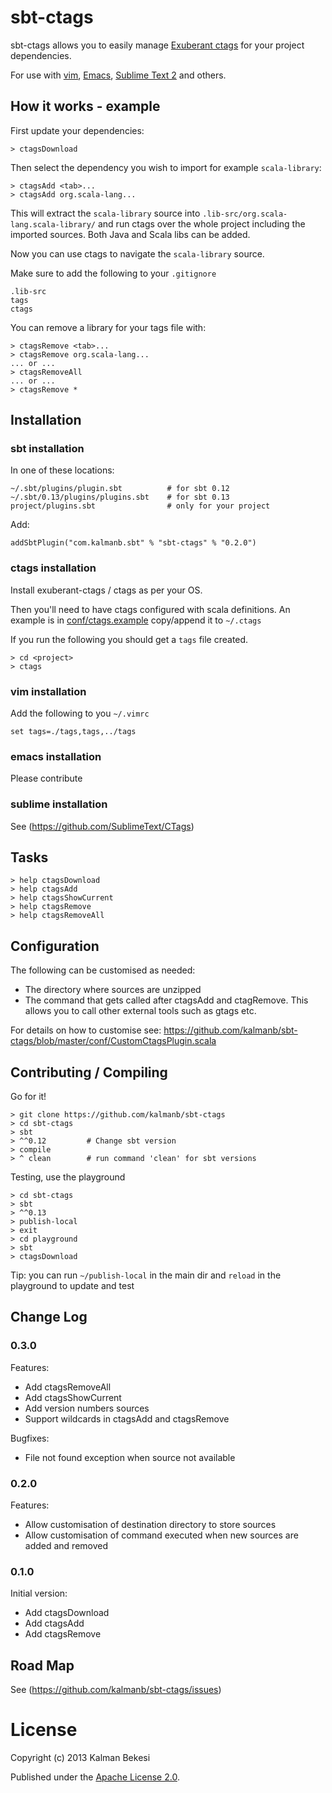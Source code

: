 # sbt-ctags

sbt-ctags allows you to easily manage [Exuberant ctags](http://ctags.sourceforge.net/) for your project dependencies.

For use with [vim](http://www.vim.org/), [Emacs](http://www.gnu.org/software/emacs/), [Sublime Text 2](http://www.sublimetext.com/) and others.

## How it works - example
First update your dependencies:

    > ctagsDownload

Then select the dependency you wish to import for example `scala-library`:

    > ctagsAdd <tab>...
    > ctagsAdd org.scala-lang...

This will extract the `scala-library` source into `.lib-src/org.scala-lang.scala-library/` and run ctags over the whole project including the imported sources. Both Java and Scala libs can be added.

Now you can use ctags to navigate the `scala-library` source.

Make sure to add the following to your `.gitignore`

    .lib-src
    tags
    ctags

You can remove a library for your tags file with:

    > ctagsRemove <tab>...
    > ctagsRemove org.scala-lang...
    ... or ...
    > ctagsRemoveAll
    ... or ...
    > ctagsRemove *


## Installation

### sbt installation
In one of these locations:

    ~/.sbt/plugins/plugin.sbt          # for sbt 0.12
    ~/.sbt/0.13/plugins/plugins.sbt    # for sbt 0.13
    project/plugins.sbt                # only for your project

Add:

    addSbtPlugin("com.kalmanb.sbt" % "sbt-ctags" % "0.2.0")


### ctags installation
Install exuberant-ctags / ctags as per your OS.

Then you'll need to have ctags configured with scala definitions. An example is in [conf/ctags.example](https://github.com/kalmanb/sbt-ctags/blob/master/conf/ctags.example) copy/append it to `~/.ctags`

If you run the following you should get a `tags` file created.

    > cd <project>
    > ctags

### vim installation
Add the following to you `~/.vimrc`

    set tags=./tags,tags,../tags


### emacs installation
Please contribute


### sublime installation
See (https://github.com/SublimeText/CTags)

## Tasks

    > help ctagsDownload
    > help ctagsAdd 
    > help ctagsShowCurrent 
    > help ctagsRemove
    > help ctagsRemoveAll

## Configuration
The following can be customised as needed:

* The directory where sources are unzipped
* The command that gets called after ctagsAdd and ctagRemove. This allows you to call other external tools such as gtags etc.

For details on how to customise see: https://github.com/kalmanb/sbt-ctags/blob/master/conf/CustomCtagsPlugin.scala

## Contributing / Compiling
Go for it!

    > git clone https://github.com/kalmanb/sbt-ctags
    > cd sbt-ctags
    > sbt
    > ^^0.12         # Change sbt version
    > compile
    > ^ clean        # run command 'clean' for sbt versions

Testing, use the playground

    > cd sbt-ctags
    > sbt
    > ^^0.13
    > publish-local
    > exit
    > cd playground
    > sbt
    > ctagsDownload

Tip: you can run `~/publish-local` in the main dir and `reload` in the playground to update and test

## Change Log

### 0.3.0
Features:
* Add ctagsRemoveAll
* Add ctagsShowCurrent
* Add version numbers sources
* Support wildcards in ctagsAdd and ctagsRemove

Bugfixes:
* File not found exception when source not available

### 0.2.0
Features:
* Allow customisation of destination directory to store sources
* Allow customisation of command executed when new sources are added and removed

### 0.1.0
Initial version:
* Add ctagsDownload
* Add ctagsAdd
* Add ctagsRemove

## Road Map
See (https://github.com/kalmanb/sbt-ctags/issues)

# License

Copyright (c) 2013 Kalman Bekesi

Published under the [Apache License 2.0](http://en.wikipedia.org/wiki/Apache_license).
